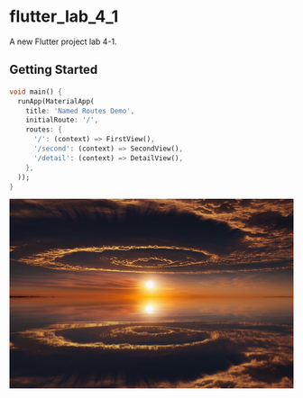 # flutter_lab_4_1

A new Flutter project lab 4-1.

## Getting Started

```dart
void main() {
  runApp(MaterialApp(
    title: 'Named Routes Demo',
    initialRoute: '/',
    routes: {
      '/': (context) => FirstView(),
      '/second': (context) => SecondView(),
      '/detail': (context) => DetailView(),
    },
  ));
}
```

![](images/image.jpg)

